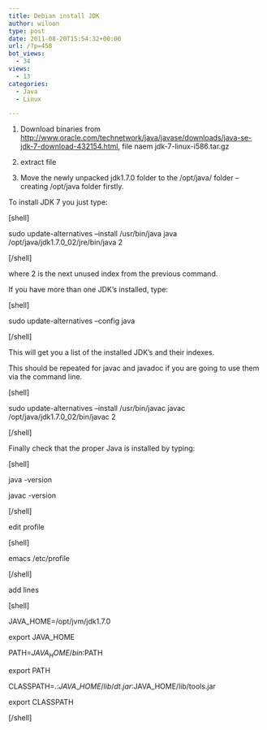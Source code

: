 ```yaml
---
title: Debian install JDK
author: wiloon
type: post
date: 2011-08-20T15:54:32+00:00
url: /?p=458
bot_views:
  - 34
views:
  - 13
categories:
  - Java
  - Linux

---
```

1. Download binaries from http://www.oracle.com/technetwork/java/javase/downloads/java-se-jdk-7-download-432154.html, file naem jdk-7-linux-i586.tar.gz

2. extract file

3. Move the newly unpacked jdk1.7.0 folder to the /opt/java/ folder – creating /opt/java folder firstly.

To install JDK 7 you just type:

[shell]

sudo update-alternatives &#8211;install /usr/bin/java java /opt/java/jdk1.7.0_02/jre/bin/java 2

[/shell]

where 2 is the next unused index from the previous command.

If you have more than one JDK’s installed, type:

[shell]
  
sudo update-alternatives &#8211;config java
  
[/shell]

This will get you a list of the installed JDK’s and their indexes.

This should be repeated for javac and javadoc if you are going to use them via the command line.

[shell]
  
sudo update-alternatives &#8211;install /usr/bin/javac javac /opt/java/jdk1.7.0_02/bin/javac 2
  
[/shell]

Finally check that the proper Java is installed by typing:

[shell]
  
java -version

javac -version
  
[/shell]

edit profile

[shell]
   
emacs /etc/profile
  
[/shell]

add lines

[shell]
   
JAVA_HOME=/opt/jvm/jdk1.7.0
   
export JAVA_HOME
   
PATH=$JAVA_HOME/bin:$PATH
   
export PATH
   
CLASSPATH=.:$JAVA\_HOME/lib/dt.jar:$JAVA\_HOME/lib/tools.jar
   
export CLASSPATH
  
[/shell]